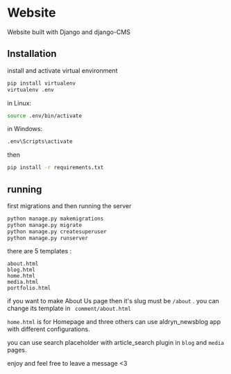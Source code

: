 # Website

Website built with Django and django-CMS

## Installation

install and activate virtual environment

```bash
pip install virtualenv
virtualenv .env
```
in Linux:

```bash
source .env/bin/activate
```
in Windows:

```bash
.env\Scripts\activate
```
then
```bash
pip install -r requirements.txt

```
## running

first migrations and then running the server
```bash
python manage.py makemigrations
python manage.py migrate
python manage.py createsuperuser
python manage.py runserver
```
there are 5 templates :
``` text
about.html
blog.html
home.html
media.html
portfolio.html
```
if you want to make About Us page then it's slug must be ```/about``` . you can change its template in ``` comment/about.html```

```home.html``` is for Homepage and three others can use aldryn_newsblog app with different configurations.

you can use search placeholder with article_search plugin in ```blog``` and ```media``` pages.


enjoy and feel free to leave a message <3
